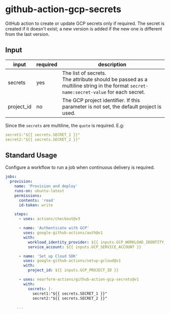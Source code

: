 # github-action-gcp-secrets

GitHub action to create or update GCP secrets only if required.
The secret is created if it doesn't exist; a new version is added if the new one is different from the last version.


## Input

| input      | required | description |
|------------|----------|-------------|
| secrets    | yes      | The list of secrets. <br />The attribute should be passed as a multiline string in the format `secret-name:secret-value` for each secret. |
| project_id | no       | The GCP project identifier. If this parameter is not set, the default project is used. |


Since the `secrets` are multiline, the `quote` is required. E.g:

```yaml
secret1:"${{ secrets.SECRET_1 }}"
secret2:"${{ secrets.SECRET_2 }}"
```

## Standard Usage

Configure a workflow to run a job when continuous delivery is required.

```yaml
jobs:
  provision:
    name: 'Provision and deploy'
    runs-on: ubuntu-latest
    permissions:
      contents: 'read'
      id-token: write

    steps:
      - uses: actions/checkout@v3

      - name: 'Authenticate with GCP'
        uses: google-github-actions/auth@v1
        with:
          workload_identity_provider: ${{ inputs.GCP_WORKLOAD_IDENTITY_PROVIDER }}
          service_account: ${{ inputs.GCP_SERVICE_ACCOUNT }}

      - name: 'Set up Cloud SDK'
        uses: google-github-actions/setup-gcloud@v1
        with:
          project_id: ${{ inputs.GCP_PROJECT_ID }}

      - uses: nearform-actions/github-action-gcp-secrets@v1
        with:
          secrets: |-
            secret1:"${{ secrets.SECRET_1 }}"
            secret2:"${{ secrets.SECRET_2 }}"

     ...
```
